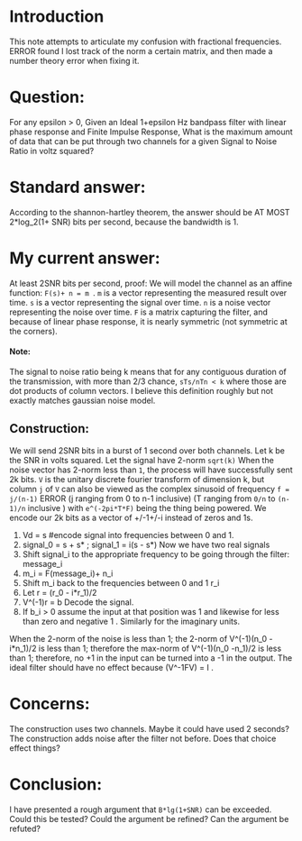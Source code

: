# Introduction
This note attempts to articulate my confusion with fractional frequencies.
ERROR found
I lost track of the norm a certain matrix, and then made a number theory error when fixing it.

# Question:
For any epsilon > 0, Given an Ideal 1+epsilon Hz bandpass filter with linear phase response and Finite Impulse Response, 
What is the maximum amount of data that can be put through two channels for a given Signal to Noise Ratio in voltz squared?
# Standard answer:
According to the shannon-hartley theorem, the answer should be AT MOST 2*log_2(1+ SNR) bits per second, because the bandwidth is 1.
# My current answer:
At least 2SNR bits per second, proof:
We will model the channel as an affine function: ```F(s)+ n = m ```.
```m``` is a vector representing the measured result over time.
```s``` is a vector representing the signal over time.
```n``` is a noise vector representing the noise over time.
```F``` is a matrix capturing the filter, and because of linear phase response, it is nearly symmetric (not symmetric at the corners).
#### Note:
The signal to noise ratio being k means that for any contiguous duration of the transmission,
with more than 2/3 chance, ```sTs/nTn < k``` where those are dot products of column vectors.
I believe this definition roughly but not exactly matches gaussian noise model.
## Construction:
We will send 2SNR bits in a burst of 1 second over both channels.
Let k be the SNR in volts squared. Let the signal have 2-norm ```sqrt(k)```
When the noise vector has 2-norm less than ```1```, the process will have successfully sent 2k bits.
```V``` is the unitary discrete fourier transform of dimension k,
but column ```j``` of ```V``` can also be viewed as the complex sinusoid of frequency ```f = j/(n-1)```
ERROR
(j ranging from 0 to n-1 inclusive)
(T ranging from ```0/n``` to ```(n-1)/n``` inclusive )
with ```e^(-2pi*T*F)``` being the thing being powered.
We encode our 2k bits as a vector of +/-1+/-i instead of zeros and 1s.
1. Vd = s #encode signal into frequencies between 0 and 1.
2. signal_0 = s + s* ; signal_1 = i(s - s*) Now we have two real signals
3. Shift signal_i to the appropriate frequency to be going through the filter: message_i
4. m_i = F(message_i)+ n_i
5. Shift m_i back to the frequencies between 0 and 1  r_i
6. Let r = (r_0 - i*r_1)/2
7. V^(-1)r = b Decode the signal.
8. If b_i > 0 assume the input at that position was 1 and likewise for less than zero and negative 1 . Similarly for the imaginary units.

When the 2-norm of the noise is less than 1;
the 2-norm of V^(-1)(n_0 -i*n_1)/2 is less than 1;
therefore the max-norm of V^(-1)(n_0 -n_1)/2 is less than 1;
therefore, no +1 in the input can be turned into a -1 in the output.
The ideal filter should have no effect because (V^-1FV) = I .

# Concerns:
The construction uses two channels.
Maybe it could have used 2 seconds?
The construction adds noise after the filter not before.
Does that choice effect things?

# Conclusion:
I have presented a rough argument that ```B*lg(1+SNR)``` can be exceeded.
Could this be tested? Could the argument be refined? Can the argument be refuted?
